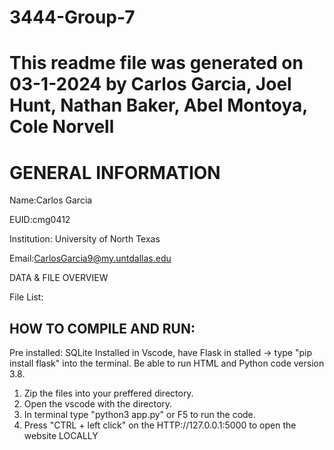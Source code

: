 # 3444-Group-7
# This readme file was generated on 03-1-2024 by Carlos Garcia, Joel Hunt, Nathan Baker, Abel Montoya, Cole Norvell

# GENERAL INFORMATION

Name:Carlos Garcia 

EUID:cmg0412

Institution: University of North Texas 

Email:CarlosGarcia9@my.untdallas.edu
 
DATA & FILE OVERVIEW

File List: 

## HOW TO COMPILE AND RUN:
Pre installed: SQLite Installed in Vscode, have Flask in stalled -> type  "pip install flask" into the terminal. Be able to run HTML and Python code version 3.8.

1. Zip the files into your preffered directory.  
2. Open the vscode with the directory. 
3. In terminal type "python3 app.py" or F5 to run the code.
4. Press "CTRL + left click" on the HTTP://127.0.0.1:5000 to open the website LOCALLY

